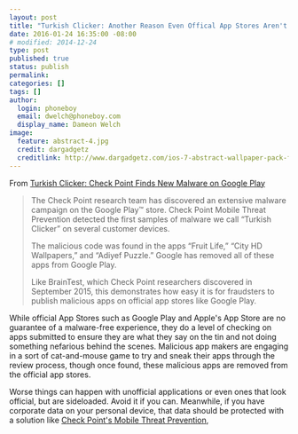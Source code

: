 ```yaml
---
layout: post
title: "Turkish Clicker: Another Reason Even Offical App Stores Aren't Guaranteed Free Of Malware"
date: 2016-01-24 16:35:00 -08:00
# modified: 2014-12-24
type: post
published: true
status: publish
permalink: 
categories: []
tags: []
author:
  login: phoneboy
  email: dwelch@phoneboy.com
  display_name: Dameon Welch
image:
  feature: abstract-4.jpg
  credit: dargadgetz
  creditlink: http://www.dargadgetz.com/ios-7-abstract-wallpaper-pack-for-iphone-5-and-ipod-touch-retina/
---
```

From [Turkish Clicker: Check Point Finds New Malware on Google Play](http://blog.checkpoint.com/2016/01/08/turkish-clicker-check-point-finds-new-malware-on-google-play/)

> The Check Point research team has discovered an extensive malware campaign on the Google Play™ store. Check Point Mobile Threat Prevention detected the first samples of malware we call “Turkish Clicker” on several customer devices. 
>
> The malicious code was found in the apps “Fruit Life,” “City HD Wallpapers,” and “Adiyef Puzzle.” Google has removed all of these apps from Google Play.  
>
> Like BrainTest, which Check Point researchers discovered in September 2015, this demonstrates how easy it is for fraudsters to publish malicious apps on official app stores like Google Play.

While official App Stores such as Google Play and Apple's App Store are no guarantee of a malware-free experience, they do a level of checking on apps submitted to ensure they are what they say on the tin and not doing something nefarious behind the scenes. Malicious app makers are engaging in a sort of cat-and-mouse game to try and sneak their apps through the review process, though once found, these malicious apps are removed from the official app stores. 

Worse things can happen with unofficial applications or even ones that look official, but are sideloaded. Avoid it if you can. Meanwhile, if you have corporate data on your personal device, that data should be protected with a solution like [Check Point's Mobile Threat Prevention](https://www.checkpoint.com/products/mobile-threat-prevention/index.html),